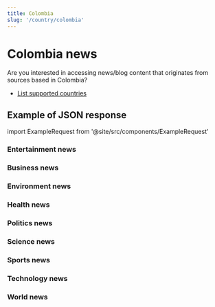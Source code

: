 ```yaml
---
title: Colombia
slug: '/country/colombia'
---
```


# Colombia news

Are you interested in accessing news/blog content that originates from sources based in Colombia?

- [List supported countries](/get-articles/countries)

## Example of JSON response

import ExampleRequest from '@site/src/components/ExampleRequest'

### Entertainment news
<ExampleRequest url="https://api.apitube.io/v1/news/articles-demo?limit=2&category=news/Arts_and_Entertainment&country=co"></ExampleRequest>

### Business news
<ExampleRequest url="https://api.apitube.io/v1/news/articles-demo?limit=2&category=news/Business&country=co"></ExampleRequest>

### Environment news
<ExampleRequest url="https://api.apitube.io/v1/news/articles-demo?limit=2&category=news/Environment&country=co"></ExampleRequest>

### Health news
<ExampleRequest url="https://api.apitube.io/v1/news/articles-demo?limit=2&category=news/Health&country=co"></ExampleRequest>

### Politics news
<ExampleRequest url="https://api.apitube.io/v1/news/articles-demo?limit=2&category=news/Politics&country=co"></ExampleRequest>

### Science news
<ExampleRequest url="https://api.apitube.io/v1/news/articles-demo?limit=2&category=news/Science&country=co"></ExampleRequest>

### Sports news
<ExampleRequest url="https://api.apitube.io/v1/news/articles-demo?limit=2&category=news/Sports&country=co"></ExampleRequest>

### Technology news
<ExampleRequest url="https://api.apitube.io/v1/news/articles-demo?limit=2&category=news/Technology&country=co"></ExampleRequest>

### World news
<ExampleRequest url="https://api.apitube.io/v1/news/articles-demo?limit=2&category=news/World&country=co"></ExampleRequest>

